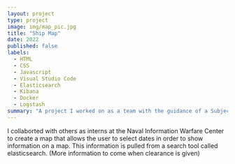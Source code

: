 ```yaml
---
layout: project
type: project
image: img/map_pic.jpg
title: "Ship Map"
date: 2022
published: false
labels:
  - HTML
  - CSS
  - Javascript
  - Visual Studio Code
  - Elasticsearch
  - Kibana
  - Docker
  - Logstash
summary: "A project I worked on as a team with the guidance of a Subject Matter Expert."
---
```


I collaborted with others as interns at the Naval Information Warfare Center to create a map that allows the user to select dates in order to show information on a map.  This information is pulled from a search tool called elasticsearch. (More information to come when clearance is given)
